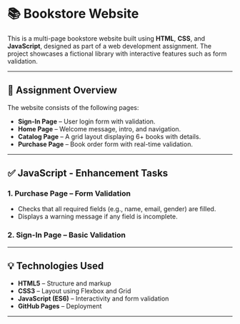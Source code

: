 # 📚 Bookstore Website 

This is a multi-page bookstore website built using **HTML**, **CSS**, and **JavaScript**, designed as part of a web development assignment. The project showcases a fictional library with interactive features such as form validation.

---

## 🔧 Assignment Overview

The website consists of the following pages:

- **Sign-In Page** – User login form with validation.
- **Home Page** – Welcome message, intro, and navigation.
- **Catalog Page** – A grid layout displaying 6+ books with details.
- **Purchase Page** – Book order form with real-time validation.

---

## ✅ JavaScript - Enhancement Tasks

### 1. Purchase Page – Form Validation
- Checks that all required fields (e.g., name, email, gender) are filled.
- Displays a warning message if any field is incomplete.

### 2. Sign-In Page – Basic Validation


---

## 💡 Technologies Used
- **HTML5** – Structure and markup
- **CSS3** – Layout using Flexbox and Grid
- **JavaScript (ES6)** – Interactivity and form validation
- **GitHub Pages** – Deployment

---


